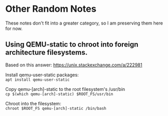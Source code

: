 # Other Random Notes

These notes don't fit into a greater category, so I am preserving them here for now.

## Using QEMU-static to chroot into foreign architecture filesystems.

Based on this answer: https://unix.stackexchange.com/a/222981

Install qemu-user-static packages:  
`apt install qemu-user-static`

Copy qemu-[arch]-static to the root filesystem's /usr/bin  
`cp $(which qemu-[arch]-static) $ROOT_FS/usr/bin`

Chroot into the filesystem:  
`chroot $ROOT_FS qemu-[arch]-static /bin/bash`

